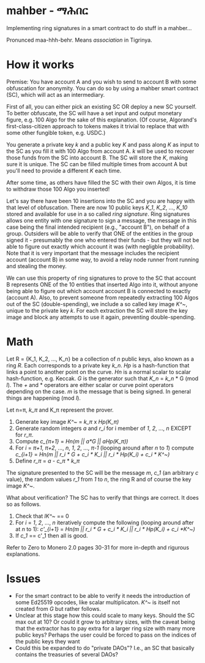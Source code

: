 # mahber - ማሕበር

Implementing ring signatures in a smart contract to do stuff in a mahber...

Pronunced maa-hhh-behr. Means *association* in Tigrinya.

# How it works

Premise: You have account A and you wish to send to account B with some obfuscation for anonymity. You can do so by using a mahber smart contract (SC), which will act as an intermediary.

First of all, you can either pick an existing SC OR deploy a new SC yourself. To better obfuscate, the SC will have a set input and output monetary figure, e.g. 100 Algo for the sake of this explanation. (Of course, Algorand's first-class-citizen approach to tokens makes it trivial to replace that with some other fungible token, e.g. USDC.)

You generate a private key *k* and a public key *K* and pass along *K* as input to the SC as you fill it with 100 Algo from account A. *k* will be used to recover those funds from the SC into account B. The SC will store the *K*, making sure it is unique. The SC can be filled multiple times from account A but you'll need to provide a different *K* each time.

After some time, as others have filled the SC with their own Algos, it is time to withdraw those 100 Algo you inserted!

Let's say there have been 10 insertions into the SC and you are happy with that level of obfuscation. There are now 10 public keys *K_1*, *K_2*, ..., *K_10* stored and available for use in a so called *ring signature*. Ring signatures allows one entity with one signature to sign a message, the message in this case being the final intended recipient (e.g., "account B"), on behalf of a group. Outsiders will be able to verify that ONE of the entities in the group signed it - presumably the one who entered their funds - but they will not be able to figure out exactly which account it was (with negligble probability). Note that it is very important that the message includes the recipient account (account B) in some way, to avoid a relay node runner front running and stealing the money.

We can use this property of ring signatures to prove to the SC that account B represents ONE of the 10 entities that inserted Algo into it, without anyone being able to figure out which account account B is connected to exactly (account A). Also, to prevent someone from repeatedly extracting 100 Algos out of the SC (double-spending), we include a so called key image *K^~*, unique to the private key *k*. For each extraction the SC will store the key image and block any attempts to use it again, preventing double-spending.


# Math

Let R = {K_1, K_2, ..., K_n} be a collection of *n* public keys, also known as a ring *R*. Each corresponds to a private key *k_n*. *Hp* is a hash-function that links a point to another point on the curve. *Hn* is a normal scalar to scalar hash-function, e.g. Keccak. *G* is the generator such that *K_n* = *k_n* \* G (mod *l*). The *+* and \* operators are either scalar or curve point operators depending on the case. *m* is the message that is being signed. In general things are happening (mod *l*).

Let n=π, *k_π* and K_π represent the prover.

1. Generate key image *K^~* = *k_π* x *Hp(K_π)*
2. Generate random integers *a* and *r_i* for i member of *1*, *2*, ..., *n* EXCEPT for *r_π*.
3. Compute *c_{π+1}* = *Hn(m || a\*G || aHp(K_π))*
4. For *i* = *π+1*, *π+2*, ..., *n*, *1*, *2*, ..., *π-1* (looping around after *n* to *1*) compute
    *c_{i+1}* = *Hn(m || r_i \* G + c_i \* K_i || r_i \* Hp(K_i) + c_i \* K^~)*
5. Define *r_π* = *a* - *c_π* \* *k_π*

The signature presented to the SC will be the message *m*, *c_1* (an arbitrary *c* value), the random values *r_1* from *1* to *n*, the ring R and of course the key image *K^~*.

What about verification? The SC has to verify that things are correct. It does so as follows.

1. Check that *lK^~* == 0
2. For *i* = *1*, *2*, ..., *n* iteratively compute the following (looping around after at *n* to 1):
    *c'_{i+1}* = *Hn(m || r_i \* G + c_i \* K_i || r_i \* Hp(K_i) + c_i \*K^~)*
3. If *c_1* == c'_1 then all is good.

Refer to Zero to Monero 2.0 pages 30-31 for more in-depth and rigurous explanations.

# Issues 
- For the smart contract to be able to verify it needs the introduction of some Ed25519 opcodes, like scalar multiplicaton. *K^~* is itself not created from *G* but rather follows.
- Unclear at this stage how this could scale to many keys. Should the SC max out at 10? Or could it grow to arbitrary sizes, with the caveat being that the extractor has to pay extra for a larger ring size with many more public keys? Perhaps the user could be forced to pass on the indices of the public keys they want
- Could this be expanded to do "private DAOs"? I.e., an SC that basically contains the treasuries of several DAOs?